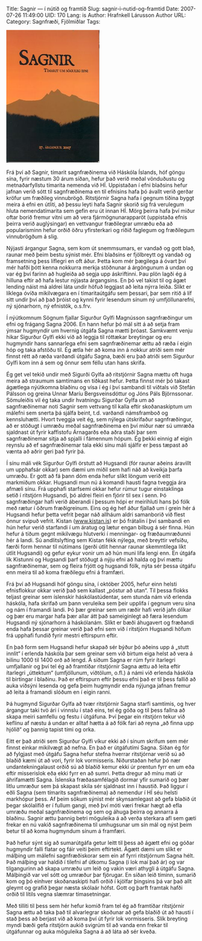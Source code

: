 Title: Sagnir — í nútíð og framtíð
Slug: sagnir-i-nutid-og-framtid
Date: 2007-07-26 11:49:00
UID: 170
Lang: is
Author: Hrafnkell Lárusson
Author URL: 
Category: Sagnfræði, Fjölmiðlar
Tags: 

![Forsíða Sagna 2007](417.jpg)

Frá því að Sagnir, tímarit sagnfræðinema við Háskóla Íslands, hóf göngu sína, fyrir næstum 30 árum síðan, hefur það verið meðal vönduðustu og metnaðarfyllstu tímarita nemenda við HÍ. Uppistaðan í efni blaðsins hefur jafnan verið sótt til sagnfræðinema en til efnisins hafa þó ávallt verið gerðar kröfur um fræðileg vinnubrögð. Ritstjórnir Sagna hafa í gegnum tíðina byggt meira á efni en útliti, að þessu leyti hafa Sagnir skorið sig frá verulegum hluta nemendatímarita sem gefin eru út innan HÍ. Mörg þeirra hafa því miður oftar borið fremur vitni um að vera fjármögnunarapparöt (uppistaða efnis þeirra verið auglýsingar) en vettvangur fræðilegrar umræðu eða að popularisminn hefur orðið öðru yfirsterkari og riðið faglegum og fræðilegum vinnubrögðum á slig.

Nýjasti árgangur Sagna, sem kom út snemmsumars, er vandað og gott blað, raunar með þeim bestu sýnist mér. Efni blaðsins er fjölbreytt og vandað og framsetning þess líflegri en oft áður. Þetta kom mér þægilega á óvart því mér hafði þótt kenna nokkurra merkja stöðnunar á árgöngunum á undan og var ég því farinn að hugleiða að segja upp áskriftinni. Þau plön lagði ég á hilluna eftir að hafa lestur nýjasta árgangsins. En þó vel takist til og ágæt lending náist má aldrei láta undir höfuð leggjast að leita nýrra leiða. Slíkt er líklega óvíða mikilvægara en í tímaritaútgáfu sem þessari, þar sem ritið á líf sitt undir því að það þróist og kynni fyrir lesendum sínum ný umfjöllunarefni, ný sjónarhorn, ný efnistök, o.s.frv.

Í nýútkomnum Sögnum fjallar Sigurður Gylfi Magnússon sagnfræðingur um efni og frágang Sagna 2006. En hann hefur þó mál sitt á að setja fram ýmsar hugmyndir um hvernig útgáfa Sagna mætti þróast. Samkvæmt venju hikar Sigurður Gylfi ekki við að leggja til róttækar breytingar og eru hugmyndir hans sannarlega efni sem sagnfræðinemar ættu að ræða í eigin hóp og taka afstöðu til. Ég ætla hér að koma inn á nokkur atriði sem mér finnst rétt að ræða varðandi útgáfu Sagna, bæði eru það atriði sem Sigurður Gylfi kom inn á sem og önnur sem féllu utan hans skrifa.

Ég get vel tekið undir með Sigurði Gylfa að ritstjórnir Sagna mættu oft huga meira að straumum samtímans en tíðkast hefur. Þetta finnst mér þó takast ágætlega nýútkomna blaðinu og vísa í ég í því sambandi til viðtals við Stefán Pálsson og greina Unnar Maríu Bergsveinsdóttur og Jóns Páls Björnssonar. Sömuleiðis vil ég taka undir hvatningu Sigurðar Gylfa um að sagnfræðinemar noti Sagnir sem vettvang til kalla eftir skoðanaskiptum um málefni sem snerta þá sjálfa beint, t.d. varðandi námsframboð og kennsluhætti. Hvort tveggja veit ég, sem nýlega útskrifaður sagnfræðingur, að er stöðugt í umræðu meðal sagnfræðinema en því miður nær sú umræða sjaldnast út fyrir kaffistofu Árnagarðs eða aðra staði þar sem sagnfræðinemar sitja að spjalli í fámennum hópum. Ég þekki einnig af eigin reynslu að ef sagnfræðinemar tala ekki sínu máli sjálfir er þess tæpast að vænta að aðrir geri það fyrir þá.

Í sínu máli vék Sigurður Gylfi örstutt að Hugsandi (fór raunar aðeins áravillt um upphafsár okkar) sem dæmi um miðil sem hafi náð að kveikja þarfa umræðu. Er gott að fá þann dóm enda hefur slíkt löngum verið eitt markmiðum okkar. Hugsandi mun nú á komandi hausti fagna tveggja ára afmæli sínu. Frá upphafi starfsemi okkar hefur rúmur tugur einstaklinga setið í ritstjórn Hugsandi, þó aldrei fleiri en fjórir til sex í senn. Þó sagnfræðingar hafi verið áberandi í þessum hópi er meirihluti hans þó fólk með rætur í öðrum fræðigreinum. Eins og ég hef áður fjallað um í grein hér á Hugsandi hefur þetta vefrit þegar náð allháum aldri samanborið við flest önnur svipuð vefrit. Kistan (www.kistan.is) er þó frátalin í því sambandi en hún hefur verið starfandi í um áratug og lætur engan bilbug á sér finna. Hún hefur á tíðum gegnt mikilvægu hlutverki í menningar- og fræðaumræðunni hér á landi. Sú andlitslyfting sem Kistan fékk nýlega, með breyttir vefsíðu, færði form hennar til nútímans (gerði útlit hennar raunar skemmtilega líkt útlit Hugsandi) og gefur eykur vonir um að hún muni lifa lengi enn. En útgáfa lík Kistunni og Hugsandi þarf stöðugt á nýju efni að halda og því mættu sagnfræðinemar, sem og fleira frjótt og hugsandi fólk, nýta sér þessa útgáfu enn meira til að koma fræðilegu efni á framfæri. 

Frá því að Hugsandi hóf göngu sína, í október 2005, hefur einn helsti efnisflokkur okkar verið það sem kallast „póstur að utan“. Til þessa flokks teljast greinar sem íslenskir háskólastúdentar, sem stunda nám við erlenda háskóla, hafa skrifað um þann veruleika sem þeir upplifa í gegnum veru sína og nám í framandi landi. Þó þær greinar sem um ræðir hafi verið jafn ólíkar og þær eru margar hafa þær allar átt það sameiginlegt að færa lesendum Hugsandi ný sjónarhorn á háskólanám. Slíkt er bæði áhugavert og fræðandi enda hafa þessar greinar verið það efni sem við í ritstjórn Hugsandi höfum frá upphafi fundið fyrir mestri eftirspurn eftir. 

En það form sem Hugsandi hefur skapað sér býður þó aðeins upp á „stutt innlit“ í erlenda háskóla þar sem greinar sem við birtum eiga helst að vera á bilinu 1000 til 1400 orð að lengd. Á síðum Sagna er rúm fyrir ítarlegri umfjallanir og því tel ég að framtíðar ritstjórnir Sagna ættu að leita eftir ítarlegri „úttektum“ (umfjöllunum, viðtölum, o.fl.) á námi við erlenda háskóla til birtingar í blaðinu. Það er eftirspurn eftir þessu efni það er til þess fallið að auka víðsýni lesenda og gefa þeim hugmyndir enda nýjunga jafnan fremur að leita á framandi slóðum en í eigin ranni.

Þá hugmynd Sigurðar Gylfa að tvær ritstjórnir Sagna starfi samtímis, og hver árgangur taki tvö ári í vinnslu í stað eins, tel ég góða og til þess fallna að skapa meiri samfellu og festu í útgáfuna. Því þegar ein ritstjórn tekur við keflinu af næstu á undan er alltaf hætta á að fólk fari að reyna „að finna upp hjólið“ og þannig tapist tími og orka. 

Eitt er það atriði sem Sigurður Gylfi víkur ekki að í sínum skrifum sem mér finnst einkar mikilvægt að nefna. En það er útgáfutími Sagna. Síðan ég fór að fylgjast með útgáfu Sagna hefur stefna hverrar ritstjórnar verið sú að blaðið kæmi út að vori, fyrir lok vormisseris. Niðurstaðan hefur þó nær undantekningalaust orðið sú að blaðið kemur ekki úr prentun fyrr en um eða eftir misserislok eða ekki fyrr en að sumri. Þetta dregur að mínu mati úr áhrifamætti Sagna. Íslenska fræðasamfélagið dormar yfir sumarið og þær litlu umræður sem þá skapast skila sér sjaldnast inn í haustið. Það liggur í eðli Sagna (sem tímarits sagnfræðinema) að nemendur í HÍ séu helsti markhópur þess. Af þeim sökum sýnist mér skynsamlegast að gefa blaðið út þegar skólalífið er í fullum gangi, með því móti væri frekar hægt að efla umræðu meðal sagnfræðinema og sem og áhuga þeirra og annarra á blaðinu. Sagnir ættu þannig betri möguleika á að verða sterkara afl sem gæti frekar en nú vakið sagnfræðinema til umhugsunar um sín mál og nýst þeim betur til að koma hugmyndum sínum á framfæri.

Það hefur sýnt sig að sumarútgáfa getur leitt til þess að ágætt efni og góðar hugmyndir falli flatar og fáir veiti þeim eftirtekt. Ágætt dæmi um slíkt er málþing um málefni sagnfræðiskorar sem ein af fyrri ritstjórnum Sagna hélt. Það málþing var haldið í tilefni af útkomu Sagna (í lok maí það ár) og var tilgangurinn að skapa umræðu um leið og vakin væri athygli á útgáfu Sagna. Málþingið var vel sótt og umræður þar fjörugar. En síðan leið tíminn, sumarið kom og þó einhver skoðanaskipti hafi orðið í kjölfar þingsins þá var það allt gleymt og grafið þegar næsta skólaár hófst. Gott og þarft framtak hafði orðið til lítils vegna slæmrar tímasetningar. 

Með tilliti til þess sem hér hefur komið fram tel ég að framtíðar ritstjórnir Sagna ættu að taka það til alvarlegrar skoðunar að gefa blaðið út að hausti í stað þess að berjast við að koma því út fyrir lok vormisseris. Slík breyting myndi bæði gefa ritstjórn aukið svigrúm til að vanda enn frekar til útgáfunnar og auka möguleika Sagna á að láta að sér kveða.

